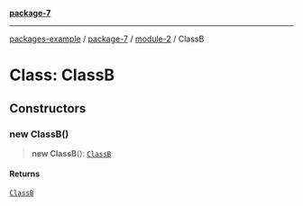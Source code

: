 [**package-7**](../../README.md)

***

[packages-example](../../../README.md) / [package-7](../../README.md) / [module-2](../README.md) / ClassB

# Class: ClassB

## Constructors

### new ClassB()

> **new ClassB**(): [`ClassB`](ClassB.md)

#### Returns

[`ClassB`](ClassB.md)
